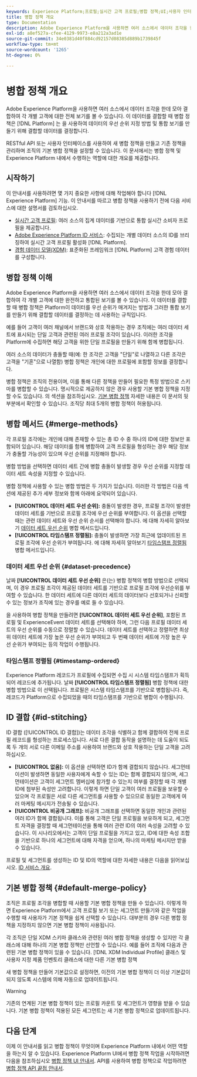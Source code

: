 ```yaml
---
keywords: Experience Platform;프로필;실시간 고객 프로필;병합 정책;UI;사용자 인터페이스;타임스탬프 정렬;데이터 세트 우선 순위
title: 병합 정책 개요
type: Documentation
description: Adobe Experience Platform을 사용하면 여러 소스에서 데이터 조각을 한데 모아 결합하여 개별 고객에 대한 전체 보기를 볼 수 있습니다. 이 데이터를 결합할 때 병합 정책은 Platform이 데이터를 우선 순위가 매겨지는 방법과 어떤 데이터를 결합하여 통합 보기를 생성할 것인지 결정하는 데 사용하는 규칙입니다.
exl-id: a8ef527a-cfee-4129-9973-e8a212a3ad1e
source-git-commit: 34e0381d40f884cd92157d08385d889b1739845f
workflow-type: tm+mt
source-wordcount: '1265'
ht-degree: 0%

---
```


# 병합 정책 개요

Adobe Experience Platform을 사용하면 여러 소스에서 데이터 조각을 한데 모아 결합하여 각 개별 고객에 대한 전체 보기를 볼 수 있습니다. 이 데이터를 결합할 때 병합 정책은 [!DNL Platform] 는 을 사용하여 데이터의 우선 순위 지정 방법 및 통합 보기를 만들기 위해 결합할 데이터를 결정합니다.

RESTful API 또는 사용자 인터페이스를 사용하여 새 병합 정책을 만들고 기존 정책을 관리하며 조직의 기본 병합 정책을 설정할 수 있습니다. 이 문서에서는 병합 정책 및 Experience Platform 내에서 수행하는 역할에 대한 개요를 제공합니다.

## 시작하기

이 안내서를 사용하려면 몇 가지 중요한 사항에 대해 작업해야 합니다 [!DNL Experience Platform] 기능. 이 안내서를 따르고 병합 정책을 사용하기 전에 다음 서비스에 대한 설명서를 검토하십시오.

* [실시간 고객 프로필](../home.md): 여러 소스의 집계 데이터를 기반으로 통합 실시간 소비자 프로필을 제공합니다.
* [Adobe Experience Platform ID 서비스](../../identity-service/home.md): 수집되는 개별 데이터 소스의 ID를 브리징하여 실시간 고객 프로필 활성화 [!DNL Platform].
* [경험 데이터 모델(XDM)](../../xdm/home.md): 표준화된 프레임워크 [!DNL Platform] 고객 경험 데이터를 구성합니다.

## 병합 정책 이해

Adobe Experience Platform을 사용하면 여러 소스에서 데이터 조각을 한데 모아 결합하여 각 개별 고객에 대한 완전하고 통합된 보기를 볼 수 있습니다. 이 데이터를 결합할 때 병합 정책은 Platform이 데이터를 우선 순위가 매겨지는 방법과 그러한 통합 보기를 만들기 위해 결합할 데이터를 결정하는 데 사용하는 규칙입니다.

예를 들어 고객이 여러 채널에서 브랜드와 상호 작용하는 경우 조직에는 여러 데이터 세트에 표시되는 단일 고객과 관련된 여러 프로필 조각이 있습니다. 이러한 조각을 Platform에 수집하면 해당 고객을 위한 단일 프로필을 만들기 위해 함께 병합됩니다.

여러 소스의 데이터가 충돌할 때(예: 한 조각은 고객을 &quot;단일&quot;로 나열하고 다른 조각은 고객을 &quot;기혼&quot;으로 나열함) 병합 정책은 개인에 대한 프로필에 포함할 정보를 결정합니다.

병합 정책은 조직의 전용이며, 이를 통해 다른 정책을 만들어 필요한 특정 방법으로 스키마를 병합할 수 있습니다. 명시적으로 제공하지 않은 경우 사용할 기본 병합 정책을 지정할 수도 있습니다. 의 섹션을 참조하십시오. [기본 병합 정책](#default-merge-policy) 자세한 내용은 이 문서의 뒷부분에서 확인할 수 있습니다. 조직당 최대 5개의 병합 정책이 허용됩니다.

## 병합 메서드 {#merge-methods}

각 프로필 조각에는 개인에 대해 존재할 수 있는 총 ID 수 중 하나의 ID에 대한 정보만 포함되어 있습니다. 해당 데이터를 함께 병합하여 고객 프로필을 형성하는 경우 해당 정보가 충돌할 가능성이 있으며 우선 순위를 지정해야 합니다.

병합 방법을 선택하면 데이터 세트 간에 병합 충돌이 발생할 경우 우선 순위를 지정할 데이터 세트 속성을 지정할 수 있습니다.

병합 정책에 사용할 수 있는 병합 방법은 두 가지가 있습니다. 이러한 각 방법은 다음 섹션에 제공된 추가 세부 정보와 함께 아래에 요약되어 있습니다.

* **[!UICONTROL 데이터 세트 우선 순위]:** 충돌이 발생한 경우, 프로필 조각이 발생한 데이터 세트를 기반으로 프로필 조각에 우선 순위를 부여합니다. 이 옵션을 선택할 때는 관련 데이터 세트와 우선 순위 순서를 선택해야 합니다. 에 대해 자세히 알아보기 [데이터 세트 우선 순위](#dataset-precedence) 병합 메서드입니다.
* **[!UICONTROL 타임스탬프 정렬됨]:** 충돌이 발생하면 가장 최근에 업데이트된 프로필 조각에 우선 순위가 부여됩니다. 에 대해 자세히 알아보기 [타임스탬프 정렬됨](#timestamp-ordered) 병합 메서드입니다.

### 데이터 세트 우선 순위 {#dataset-precedence}

날짜 **[!UICONTROL 데이터 세트 우선 순위]** 은(는) 병합 정책의 병합 방법으로 선택되며, 이 경우 프로필 조각이 제공된 데이터 세트를 기반으로 프로필 조각에 우선순위를 부여할 수 있습니다. 한 데이터 세트에 다른 데이터 세트의 데이터보다 선호되거나 신뢰할 수 있는 정보가 조직에 있는 경우를 예로 들 수 있습니다.

을 사용하여 병합 정책을 만들려면 **[!UICONTROL 데이터 세트 우선 순위]**, 포함된 프로필 및 ExperienceEvent 데이터 세트를 선택해야 하며, 그런 다음 프로필 데이터 세트의 우선 순위를 수동으로 정렬할 수 있습니다. 데이터 세트를 선택하고 정렬하면 최상위 데이터 세트에 가장 높은 우선 순위가 부여되고 두 번째 데이터 세트에 가장 높은 우선 순위가 부여되는 등의 작업이 수행됩니다.

### 타임스탬프 정렬됨 {#timestamp-ordered}

Experience Platform 레코드가 프로필에 수집되면 수집 시 시스템 타임스탬프가 획득되어 레코드에 추가됩니다. 날짜 **[!UICONTROL 타임스탬프 정렬됨]** 병합 정책에 대한 병합 방법으로 이 선택됩니다. 프로필은 시스템 타임스탬프를 기반으로 병합됩니다. 즉, 레코드가 Platform으로 수집되었을 때의 타임스탬프를 기반으로 병합이 수행됩니다.

## ID 결합 {#id-stitching}

ID 결합 ([!UICONTROL ID 결합])는 데이터 조각을 식별하고 함께 결합하여 전체 프로필 레코드를 형성하는 프로세스입니다. 서로 다른 결합 동작을 설명하는 데 도움이 되도록 두 개의 서로 다른 이메일 주소를 사용하여 브랜드와 상호 작용하는 단일 고객을 고려하십시오.

* **[!UICONTROL 없음]:** 이 옵션을 선택하면 ID가 함께 결합되지 않습니다. 세그먼테이션이 발생하면 동일한 사용자에게 속할 수 있는 ID는 함께 결합되지 않으며, 세그먼테이션은 고객이 세그먼트 멤버십에 참가할 수 있는지 여부를 결정할 때 각 개별 ID에 첨부된 속성만 고려합니다. 이렇게 하면 단일 고객이 여러 프로필을 보유할 수 있으며 각 프로필은 서로 다른 세그먼트를 사용할 수 있으므로 동일한 고객에게 여러 마케팅 메시지가 전송될 수 있습니다.
* **[!UICONTROL 비공개 그래프]:** 비공개 그래프를 선택하면 동일한 개인과 관련된 여러 ID가 함께 결합됩니다. 이를 통해 고객은 단일 프로필을 보유하게 되고, 세그먼트 자격을 결정할 때 세그먼테이션을 통해 여러 관련 ID의 여러 속성을 고려할 수 있습니다. 이 시나리오에서는 고객이 단일 프로필을 가지고 있고, ID에 대한 속성 조합을 기반으로 하나의 세그먼트에 대해 자격을 얻으며, 하나의 마케팅 메시지만 받을 수 있습니다.

프로필 및 세그먼트를 생성하는 ID 및 ID의 역할에 대한 자세한 내용은 다음을 읽어보십시오. [ID 서비스 개요](../../identity-service/home.md).

## 기본 병합 정책 {#default-merge-policy}

조직은 프로필 조각을 병합할 때 사용할 기본 병합 정책을 만들 수 있습니다. 이렇게 하면 Experience Platform에서 고객 프로필 보기 또는 세그먼트 만들기와 같은 작업을 수행할 때 사용자가 기본 정책을 쉽게 선택할 수 있습니다. 대부분의 경우 다른 병합 정책을 지정하지 않으면 기본 병합 정책이 사용됩니다.

각 조직은 단일 XDM 스키마 클래스와 관련된 여러 병합 정책을 생성할 수 있지만 각 클래스에 대해 하나의 기본 병합 정책만 선언할 수 있습니다. 예를 들어 조직에 다음과 관련된 기본 병합 정책이 있을 수 있습니다. [!DNL XDM Individual Profile] 클래스 및 사용자 지정 제품 인벤토리 클래스에 대한 다른 기본 병합 정책

새 병합 정책을 만들어 기본값으로 설정하면, 이전의 기본 병합 정책이 더 이상 기본값이 되지 않도록 시스템에 의해 자동으로 업데이트됩니다.

>[!WARNING]
>
>기존의 연계된 기본 병합 정책이 있는 프로필 카운트 및 세그먼트가 영향을 받을 수 있습니다. 기본 병합 정책이 적용된 모든 세그먼트는 새 기본 병합 정책으로 업데이트됩니다.

## 다음 단계

이제 이 안내서를 읽고 병합 정책이 무엇이며 Experience Platform 내에서 어떤 역할을 하는지 알 수 있습니다. Experience Platform UI에서 병합 정책 작업을 시작하려면 다음을 참조하십시오 [병합 정책 UI 안내서](ui-guide.md). API를 사용하여 병합 정책으로 작업하려면 [병합 정책 API 끝점 안내서](../api/merge-policies.md).
